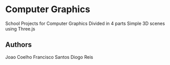 # Computer Graphics
School Projects for Computer Graphics
Divided in 4 parts
Simple 3D scenes using Three.js


## Authors

Joao Coelho
Francisco Santos
Diogo Reis

